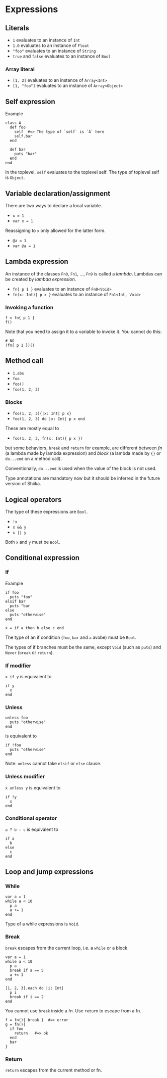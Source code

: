 # Expressions

## Literals

- `1` evaluates to an instance of `Int`
- `1.0` evaluates to an instance of `Float`
- `"foo"` evaluates to an instance of `String`
- `true` and `false` evaluates to an instance of `Bool`

### Array literal

- `[1, 2]` evaluates to an instance of `Array<Int>`
- `[1, "foo"]` evaluates to an instance of `Array<Object>`

## Self expression

Example

```sk
class A
  def foo
    self  #=> The type of `self` is `A` here
    self.bar
  end

  def bar
    puts "bar"
  end
end
```

In the toplevel, `self` evaluates to the toplevel self. The type of toplevel self is `Object`.

## Variable declaration/assignment

There are two ways to declare a local variable.

- `x = 1`
- `var x = 1`

Reassigning to `x` only allowed for the latter form.

- `@a = 1`
- `var @a = 1`

## Lambda expression

An instance of the classes `Fn0`, `Fn1`, ..., `Fn9` is called a _lambda_. Lambdas can be created by _lambda expression_.

- `fn{ p 1 }` evaluates to an instance of `Fn0<Void>`
- `fn(x: Int){ p x }` evaluates to an instance of `Fn1<Int, Void>`

### Invoking a function

```sk
f = fn{ p 1 }
f()
```

Note that you need to assign it to a variable to invoke it. You cannot do this:

```sk
# NG
(fn{ p 1 })()
```

## Method call

- `1.abs`
- `foo`
- `foo()`
- `foo(1, 2, 3)`

### Blocks

- `foo(1, 2, 3){|x: Int| p x}`
- `foo(1, 2, 3) do |x: Int| p x end`

These are mostly equal to

- `foo(1, 2, 3, fn(x: Int){ p x })`

but some behaviors, `break` and `return` for example, are different between _fn_ (a lambda made by lambda expression) and _block_ (a lambda made by `{}` or `do...end` on a method call).

Conventionally, `do...end` is used when the value of the block is not used.

Type annotations are mandatory now but it should be inferred in the future version of Shiika.

## Logical operators

The type of these expressions are `Bool`.

- `!x`
- `x && y`
- `x || y`

Both `x` and `y` must be `Bool`.

## Conditional expression

### If

Example

```sk
if foo
  puts "foo"
elsif bar
  puts "bar
else
  puts "otherwise"
end

x = if a then b else c end
```

The type of an if condition (`foo`, `bar` and `a` avobe) must be `Bool`.

The types of if branches must be the same, except `Void` (such as `puts`) and `Never` (`break` or `return`).

### If modifier

`x if y` is equivalent to

```sk
if y
  x
end
```

### Unless

```sk
unless foo
  puts "otherwise"
end
```

is equivalent to

```sk
if !foo
  puts "otherwise"
end
```

Note: `unless` cannot take `elsif` or `else` clause.

### Unless modifier

`x unless y` is equivalent to

```sk
if !y
  x
end
```

### Conditional operator

`a ? b : c` is equivalent to

```sk
if a
  b
else
  c
end
```

## Loop and jump expressions

### While

```sk
var a = 1
while a < 10
  p a
  a += 1
end
```

Type of a while expressions is `Void`.

### Break

`break` escapes from the current loop, i.e. a `while` or a block.

```sk
var a = 1
while a < 10
  p a
  break if a == 5
  a += 1
end

[1, 2, 3].each do |i: Int|
  p i
  break if i == 2
end
```

You cannot use `break` inside a fn. Use `return` to escape from a fn.

```sk
f = fn(){ break }  #=> error
g = fn(){
  if foo
    return   #=> ok
  end
  bar
}
```

### Return

`return` escapes from the current method or fn.
